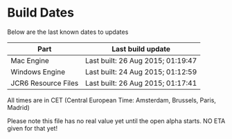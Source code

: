# Build Dates

Below are the last known dates to updates

Part | Last build update
-----|-----
Mac Engine | Last built: 26 Aug 2015; 01:19:47
Windows Engine | Last built: 24 Aug 2015; 01:12:59
JCR6 Resource Files | Last built: 26 Aug 2015; 01:17:41
All times are in CET (Central European Time: Amsterdam, Brussels, Paris, Madrid)


Please note this file has no real value yet until the open alpha starts. NO ETA given for that yet!

